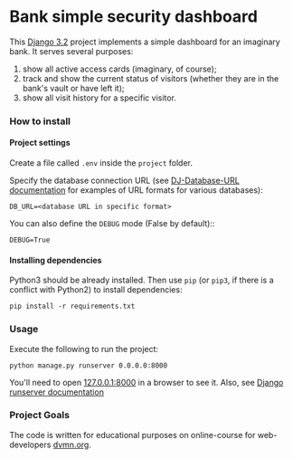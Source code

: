 # Bank simple security dashboard

This [Django 3.2](https://docs.djangoproject.com/en/3.2/) project implements a simple dashboard for an imaginary bank. It serves several purposes:
1. show all active access cards (imaginary, of course);
2. track and show the current status of visitors (whether they are in the bank's vault or have left it);
3. show all visit history for a specific visitor.

### How to install

#### Project settings

Create a file called `.env` inside the `project` folder.

Specify the database connection URL (see [DJ-Database-URL documentation](https://github.com/jacobian/dj-database-url#url-schema) for examples of URL formats for various databases):
```commandline
DB_URL=<database URL in specific format>
```

You can also define the `DEBUG` mode (False by default)::
```commandline
DEBUG=True
```

#### Installing dependencies
Python3 should be already installed. 
Then use `pip` (or `pip3`, if there is a conflict with Python2) to install dependencies:
```commandline
pip install -r requirements.txt
```

### Usage

Execute the following to run the project:

```commandline
python manage.py runserver 0.0.0.0:8000
```

You'll need to open [127.0.0.1:8000](http://127.0.0.1:8000) in a browser to see it. Also, see [Django runserver documentation](https://docs.djangoproject.com/en/3.2/ref/django-admin/#runserver)

### Project Goals

The code is written for educational purposes on online-course for web-developers [dvmn.org](https://dvmn.org/).